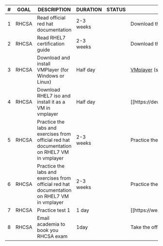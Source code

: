 |#|GOAL|DESCRIPTION|DURATION|STATUS|RESOURCES|
| --- | --- | --- | --- | --- | --- |
|1|RHCSA|Read official red hat documentation|2-3 weeks| |Download the **RH199_RHEL7.pdf** from attachments tab on this page|
|2|RHCSA|Read RHEL7 certification guide|2-3 weeks| |Download the **Red Hat RHCSA RHCE 7 Cert Guide.pdf** from attachments tab on this page|
|3|RHCSA|Download and install VMPlayer (for Windows or Linux)|Half day| | [VMplayer](https://my.vmware.com/web/vmware/downloads) (scroll to the bottom of the page and look for VMWare Workstation Player)|
|4|RHCSA|Download RHEL7 iso and install it as a VM in vmplayer|Half day| |[[https:~~/~~/developers.redhat.com/products/rhel/download>>url:https://developers.redhat.com/products/rhel/download]]|
|5|RHCSA|Practice the labs and exercises from official red hat documentation on RHEL7 VM in vmplayer|2-3 weeks| |Practice the lab exercises of **Red Hat RHCSA RHCE 7 Cert Guide.pdf** that is on attachments tab|
|6|RHCSA|Practice the labs and exercises from official red hat documentation on RHEL7 VM in vmplayer|2-3 weeks| |Practice the lab exercises of **RH199_RHEL7.pdf** that is on attachments tab|
|7|RHCSA|Practice test 1|1 day| |[[https:~~/~~/weshare.sorint.it/bin/view/SORINT%20UK/Training%20%26%20Cross%20skill/Mock%20Exam/>>url:https://weshare.sorint.it/bin/view/SORINT%20UK/Training%20%26%20Cross%20skill/Mock%20Exam/]]|
|8|RHCSA|Email academia to book you RHCSA exam|1day| |Take the official RHCSA exam|
